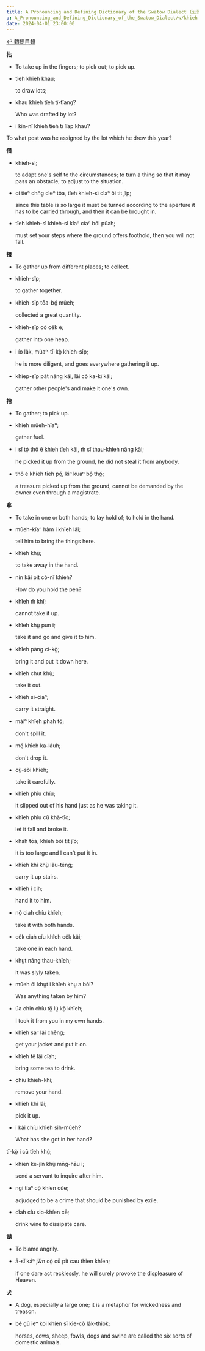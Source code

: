 ```yaml
---
title: A Pronouncing and Defining Dictionary of the Swatow Dialect (汕頭方言音義字典) / khieh
p: A_Pronouncing_and_Defining_Dictionary_of_the_Swatow_Dialect/w/khieh
date: 2024-04-01 23:00:00
---
```


[↩️ 轉總目錄](/A_Pronouncing_and_Defining_Dictionary_of_the_Swatow_Dialect)


**拈**
- To take up in the fingers; to pick out; to pick up.

- tîeh khieh khau;

  to draw lots;

- khau khieh tîeh tī-tîang?

  Who was drafted by lot?

- i kin-nî khieh tîeh tī lîap khau?

To what post was he assigned by the lot which he drew this year?

**借**

- khieh-sì;

  to adapt one's self to the circumstances; to turn a thing so that it may pass an obstacle; to adjust to the situation.

- cí tieⁿ chn̂g cìeⁿ tōa, tîeh khieh-sì cìaⁿ ŏi tit jîp;

  since this table is so large it must be turned  according to the aperture it has to be carried through, and then it can  be brought in.

- tîeh khieh-sì khieh-sì kîaⁿ cìaⁿ bŏi pûah;

  must set your steps where the ground offers foothold, then you will not fall.

**掇**
- To gather up from different places; to collect.

- khieh-sîp;

  to gather together.

- khieh-sîp tōa-bó̤ mûeh;

  collected a great quantity.

- khieh-sîp cò̤ cêk ē;

  gather into one heap.

- i ío lâk, múaⁿ-tī-kò̤ khieh-sîp;

  he is more diligent, and goes everywhere gathering it up.

- khiep-sîp pât nâng kâi, lâi cò̤ ka-kī kâi;

  gather other people's and make it one's own.

**拾**
- To gather; to pick up.

- khieh mûeh-hîaⁿ;

  gather fuel.

- i sĭ tó̤ thô ĕ khieh tîeh kâi, m̄ sĭ thau-khîeh nâng kâi;

  he picked it up from the ground, he did not steal it from anybody.

- thô ĕ khieh tîeh pó̤, kìⁿ kuaⁿ bô̤ thó̤;

  a treasure picked up from the ground, cannot be demanded by the owner even through a magistrate.

**拿**
- To take in one or both hands; to lay hold of; to hold in the hand.

- mûeh-kĭaⁿ hàm i khîeh lâi;

  tell him to bring the things here.

- khîeh khṳ̀;

  to take away in the hand.

- nín kâi pit cò̤-nî khîeh?

  How do you hold the pen?

- khîeh m̄ khí;

  cannot take it up.

- khîeh khṳ̀ pun i;

  take it and go and give it to him.

- khîeh pàng cí-kò̤;

  bring it and put it down here.

- khîeh chut khṳ̀;

  take it out.

- khîeh sì-cìaⁿ;

  carry it straight.

- màiⁿ khîeh phah tó̤;

  don't spill it.

- mó̤ khîeh ka-lâuh;

  don't drop it.

- cṳ̆-sòi khîeh;

  take it carefully.

- khîeh phìu chíu;

  it slipped out of his hand just as he was taking it.

- khîeh phìu cū khà-tīo;

  let it fall and broke it.

- khah tōa, khîeh bŏi tit jîp;

  it is too large and I can't put it in.

- khîeh khí khṳ̀ lâu-téng;

  carry it up stairs.

- khîeh i cih;

  hand it to him.

- nŏ̤ ciah chíu khîeh;

  take it with both hands.

- cêk ciah cíu khîeh cêk kâi;

  take one in each hand.

- khṳt nâng thau-khîeh;

  it was slyly taken.

- mûeh ŏi khṳt i khîeh khṳ a bŏi?

  Was anything taken by him?

- úa chin chíu tŏ̤ lṳ́ kò̤ khîeh;

  I took it from you in my own hands.

- khîeh saⁿ lâi chēng;

  get your jacket and put it on.

- khîeh tê lâi cîah;

  bring some tea to drink.

- chíu khîeh-khí;

  remove your hand.

- khîeh khí lâi;

  pick it up.

- i kâi chíu khîeh sih-mûeh?

  What has she got in her hand?

 

 tī-kò̤ i cū tîeh khṳ̀;

- khíen ke-jîn khṳ̀ mn̄g-hāu i;

  send a servant to inquire after him.

- ngí tīaⁿ cò̤ khíen cŭe;

  adjudged to be a crime that should be punished by exile.

- cîah cíu sio-khíen cē;

  drink wine to dissipate care.

**讉**
- To blame angrily.

- ā-sĭ káⁿ jw̆n cò̤ cū pit cau thien khíen;

  if one dare act recklessly, he will surely provoke the displeasure of Heaven.

**犬**
- A dog, especially a large one; it is a metaphor for wickedness and treason.

- bé gû îeⁿ koi khíen sĭ kìe-cò̤ lâk-thiok;

  horses, cows, sheep, fowls, dogs and swine are called the six sorts of domestic animals.
